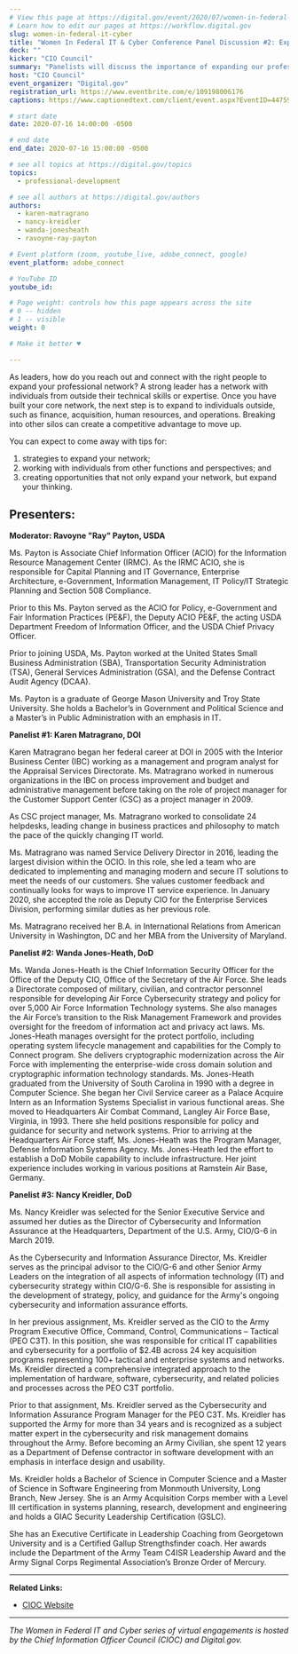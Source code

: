 ```yaml
---
# View this page at https://digital.gov/event/2020/07/women-in-federal-it-cyber
# Learn how to edit our pages at https://workflow.digital.gov
slug: women-in-federal-it-cyber
title: "Women In Federal IT & Cyber Conference Panel Discussion #2: Expanding Our Network"
deck: ""
kicker: "CIO Council"
summary: "Panelists will discuss the importance of expanding our professional network outside of our silos to become stronger leaders."
host: "CIO Council"
event_organizer: "Digital.gov"
registration_url: https://www.eventbrite.com/e/109198006176
captions: https://www.captionedtext.com/client/event.aspx?EventID=4475926&CustomerID=321

# start date
date: 2020-07-16 14:00:00 -0500

# end date
end_date: 2020-07-16 15:00:00 -0500

# see all topics at https://digital.gov/topics
topics: 
  - professional-development

# see all authors at https://digital.gov/authors
authors: 
  - karen-matragrano
  - nancy-kreidler
  - wanda-jonesheath
  - ravoyne-ray-payton

# Event platform (zoom, youtube_live, adobe_connect, google)
event_platform: adobe_connect

# YouTube ID
youtube_id: 

# Page weight: controls how this page appears across the site
# 0 -- hidden
# 1 -- visible
weight: 0

# Make it better ♥

---
```


As leaders, how do you reach out and connect with the right people to expand your professional network? A strong leader has a network with individuals from outside their technical skills or expertise. Once you have built your core network, the next step is to expand to individuals outside, such as finance, acquisition, human resources, and operations. Breaking into other silos can create a competitive advantage to move up.

You can expect to come away with tips for:

 1. strategies to expand your network;
 2. working with individuals from other functions and perspectives; and
 3. creating opportunities that not only expand your network, but expand your thinking.

## Presenters: 
 
 **Moderator: Ravoyne "Ray" Payton, USDA**

Ms. Payton is Associate Chief Information Officer (ACIO) for the Information Resource Management Center (IRMC). As the IRMC ACIO, she is responsible for Capital Planning and IT Governance, Enterprise Architecture, e-Government, Information Management, IT Policy/IT Strategic Planning and Section 508 Compliance.

Prior to this Ms. Payton served as the ACIO for Policy, e-Government and Fair Information Practices (PE&F), the Deputy ACIO PE&F, the acting USDA Department Freedom of Information Officer, and the USDA Chief Privacy Officer.

Prior to joining USDA, Ms. Payton worked at the United States Small Business Administration (SBA), Transportation Security Administration (TSA), General Services Administration (GSA), and the Defense Contract Audit Agency (DCAA).

Ms. Payton is a graduate of George Mason University and Troy State University. She holds a Bachelor’s in Government and Political Science and a Master’s in Public Administration with an emphasis in IT.

**Panelist #1: Karen Matragrano, DOI**

Karen Matragrano began her federal career at DOI in 2005 with the Interior Business Center (IBC) working as a management and program analyst for the Appraisal Services Directorate. Ms. Matragrano worked in numerous organizations in the IBC on process improvement and budget and administrative management before taking on the role of project manager for the Customer Support Center (CSC) as a project manager in 2009.

As CSC project manager, Ms. Matragrano worked to consolidate 24 helpdesks, leading change in business practices and philosophy to match the pace of the quickly changing IT world.

Ms. Matragrano was named Service Delivery Director in 2016, leading the largest division within the OCIO. In this role, she led a team who are dedicated to implementing and managing modern and secure IT solutions to meet the needs of our customers. She values customer feedback and continually looks for ways to improve IT service experience. In January 2020, she accepted the role as Deputy CIO for the Enterprise Services Division, performing similar duties as her previous role.

Ms. Matragrano received her B.A. in International Relations from American University in Washington, DC and her MBA from the University of Maryland.

**Panelist #2: Wanda Jones-Heath, DoD**

Ms. Wanda Jones-Heath is the Chief Information Security Officer for the Office of the Deputy CIO, Office of the Secretary of the Air Force. She leads a Directorate composed of military, civilian, and contractor personnel responsible for developing Air Force Cybersecurity strategy and policy for over 5,000 Air Force Information Technology systems. She also manages the Air Force’s transition to the Risk Management Framework and provides oversight for the freedom of information act and privacy act laws. Ms. Jones-Heath manages oversight for the protect portfolio, including operating system lifecycle management and capabilities for the Comply to Connect program. She delivers cryptographic modernization across the Air Force with implementing the enterprise-wide cross domain solution and cryptographic information technology standards. Ms. Jones-Heath graduated from the University of South Carolina in 1990 with a degree in Computer Science. She began her Civil Service career as a Palace Acquire Intern as an Information Systems Specialist in various functional areas. She moved to Headquarters Air Combat Command, Langley Air Force Base, Virginia, in 1993. There she held positions responsible for policy and guidance for security and network systems. Prior to arriving at the Headquarters Air Force staff, Ms. Jones-Heath was the Program Manager, Defense Information Systems Agency. Ms. Jones-Heath led the effort to establish a DoD Mobile capability to include infrastructure. Her joint experience includes working in various positions at Ramstein Air Base, Germany.

**Panelist #3: Nancy Kreidler, DoD**

Ms. Nancy Kreidler was selected for the Senior Executive Service and assumed her duties as the Director of Cybersecurity and Information Assurance at the Headquarters, Department of the U.S. Army, CIO/G-6 in March 2019.

As the Cybersecurity and Information Assurance Director, Ms. Kreidler serves as the principal advisor to the CIO/G-6 and other Senior Army Leaders on the integration of all aspects of information technology (IT) and cybersecurity strategy within CIO/G-6. She is responsible for assisting in the development of strategy, policy, and guidance for the Army's ongoing cybersecurity and information assurance efforts.

In her previous assignment, Ms. Kreidler served as the CIO to the Army Program Executive Office, Command, Control, Communications – Tactical (PEO C3T). In this position, she was responsible for critical IT capabilities and cybersecurity for a portfolio of $2.4B across 24 key acquisition programs representing 100+ tactical and enterprise systems and networks. Ms. Kreidler directed a comprehensive integrated approach to the implementation of hardware, software, cybersecurity, and related policies and processes across the PEO C3T portfolio.

Prior to that assignment, Ms. Kreidler served as the Cybersecurity and Information Assurance Program Manager for the PEO C3T. Ms. Kreidler has supported the Army for more than 34 years and is recognized as a subject matter expert in the cybersecurity and risk management domains throughout the Army. Before becoming an Army Civilian, she spent 12 years as a Department of Defense contractor in software development with an emphasis in interface design and usability.

Ms. Kreidler holds a Bachelor of Science in Computer Science and a Master of Science in Software Engineering from Monmouth University, Long Branch, New Jersey. She is an Army Acquisition Corps member with a Level III certification in systems planning, research, development and engineering and holds a GIAC Security Leadership Certification (GSLC).

She has an Executive Certificate in Leadership Coaching from Georgetown University and is a Certified Gallup Strengthsfinder coach. Her awards include the Department of the Army Team C4ISR Leadership Award and the Army Signal Corps Regimental Association’s Bronze Order of Mercury.

---

**Related Links:**

 - [CIOC Website](https://www.cio.gov/)
 
 ---
 
 *The Women in Federal IT and Cyber series of virtual engagements is hosted by the Chief Information Officer Council (CIOC) and Digital.gov.*
